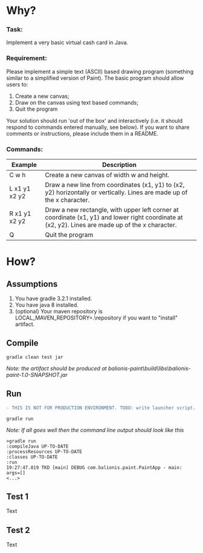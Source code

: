 # Why?

### Task:

Implement a very basic virtual cash card in Java.
 
### Requirement:
Please implement a simple text (ASCII) based drawing program (something similar to a simplified version of Paint). The basic program should allow users to:
1. Create a new canvas;
2. Draw on the canvas using text based commands;
3. Quit the program

Your solution should run 'out of the box' and interactively (i.e. it should respond to commands entered manually, see below). If you want to share comments or instructions, please include them in a README.
 
### Commands:
Example | Description
------- | -----------
C w h | Create a new canvas of width w and height.
L x1 y1 x2 y2 | Draw a new line from coordinates (x1, y1) to (x2, y2) horizontally or vertically. Lines are made up of the x character.
R x1 y1 x2 y2 | Draw a new rectangle, with upper left corner at coordinate (x1, y1) and lower right coordinate at (x2, y2). Lines are made up of the x character.
Q | Quit the program

# How?

## Assumptions

1. You have gradle 3.2.1 installed.
2. You have java 8 installed.
3. (optional) Your maven repository is LOCAL_MAVEN_REPOSITORY=.\repository if you want to "install" artifact.

## Compile

```
gradle clean test jar
```

_Note: the artifact should be produced at balionis-paint\build\libs\balionis-paint-1.0-SNAPSHOT.jar_

## Run

```diff
- THIS IS NOT FOR PRODUCTION ENVIRONMENT. TODO: write launcher script.
```

```
gradle run 
```

_Note: If all goes well then the command line output should look like this_
```
>gradle run
:compileJava UP-TO-DATE
:processResources UP-TO-DATE
:classes UP-TO-DATE
:run
19:27:47.819 TKD [main] DEBUG com.balionis.paint.PaintApp - main: args=[]
<...>
```

## Test 1

Text

## Test 2

Text

